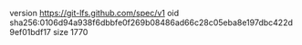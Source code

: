 version https://git-lfs.github.com/spec/v1
oid sha256:0106d94a938f6dbbfe0f269b08486ad66c28c05eba8e197dbc422d9ef01bdf17
size 1770
